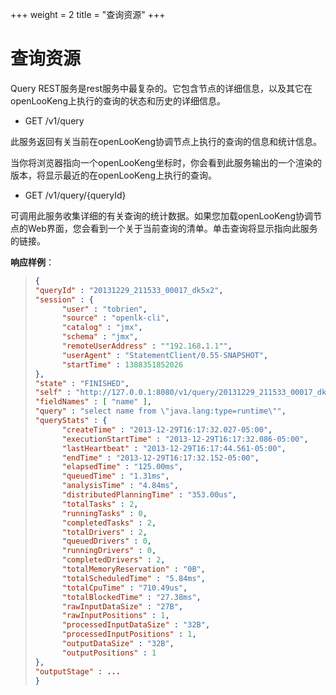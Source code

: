 +++
weight = 2
title = "查询资源"
+++

查询资源
==============

Query REST服务是rest服务中最复杂的。它包含节点的详细信息，以及其它在openLooKeng上执行的查询的状态和历史的详细信息。

- GET /v1/query

此服务返回有关当前在openLooKeng协调节点上执行的查询的信息和统计信息。

当你将浏览器指向一个openLooKeng坐标时，你会看到此服务输出的一个渲染的版本，将显示最近的在openLooKeng上执行的查询。
   

- GET /v1/query/{queryId}

可调用此服务收集详细的有关查询的统计数据。如果您加载openLooKeng协调节点的Web界面，您会看到一个关于当前查询的清单。单击查询将显示指向此服务的链接。

**响应样例**：

> ``` json
> {
> "queryId" : "20131229_211533_00017_dk5x2",
> "session" : {
>       "user" : "tobrien",
>       "source" : "openlk-cli",
>       "catalog" : "jmx",
>       "schema" : "jmx",
>       "remoteUserAddress" : ""192.168.1.1"",
>       "userAgent" : "StatementClient/0.55-SNAPSHOT",
>       "startTime" : 1388351852026
> },
> "state" : "FINISHED",
> "self" : "http://127.0.0.1:8080/v1/query/20131229_211533_00017_dk5x2",
> "fieldNames" : [ "name" ],
> "query" : "select name from \"java.lang:type=runtime\"",
> "queryStats" : {
>       "createTime" : "2013-12-29T16:17:32.027-05:00",
>       "executionStartTime" : "2013-12-29T16:17:32.086-05:00",
>       "lastHeartbeat" : "2013-12-29T16:17:44.561-05:00",
>       "endTime" : "2013-12-29T16:17:32.152-05:00",
>       "elapsedTime" : "125.00ms",
>       "queuedTime" : "1.31ms",
>       "analysisTime" : "4.84ms",
>       "distributedPlanningTime" : "353.00us",
>       "totalTasks" : 2,
>       "runningTasks" : 0,
>       "completedTasks" : 2,
>       "totalDrivers" : 2,
>       "queuedDrivers" : 0,
>       "runningDrivers" : 0,
>       "completedDrivers" : 2,
>       "totalMemoryReservation" : "0B",
>       "totalScheduledTime" : "5.84ms",
>       "totalCpuTime" : "710.49us",
>       "totalBlockedTime" : "27.38ms",
>       "rawInputDataSize" : "27B",
>       "rawInputPositions" : 1,
>       "processedInputDataSize" : "32B",
>       "processedInputPositions" : 1,
>       "outputDataSize" : "32B",
>       "outputPositions" : 1
> },
> "outputStage" : ...
> }
> ```
   

